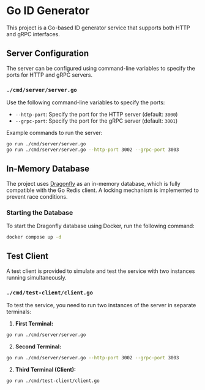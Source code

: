 # Go ID Generator

This project is a Go-based ID generator service that supports both HTTP and gRPC interfaces.

## Server Configuration

The server can be configured using command-line variables to specify the ports for HTTP and gRPC servers.

### `./cmd/server/server.go`

Use the following command-line variables to specify the ports:

- `--http-port`: Specify the port for the HTTP server (default: `3000`)
- `--grpc-port`: Specify the port for the gRPC server (default: `3001`)

Example commands to run the server:

```bash
go run ./cmd/server/server.go
go run ./cmd/server/server.go --http-port 3002 --grpc-port 3003
```

## In-Memory Database

The project uses [Dragonfly](https://dragonfly.io/) as an in-memory database, which is fully compatible with the Go Redis client. A locking mechanism is implemented to prevent race conditions.

### Starting the Database

To start the Dragonfly database using Docker, run the following command:

```bash
docker compose up -d
```

## Test Client

A test client is provided to simulate and test the service with two instances running simultaneously.

### `./cmd/test-client/client.go`

To test the service, you need to run two instances of the server in separate terminals:

1. **First Terminal:**
```bash
go run ./cmd/server/server.go
```

2. **Second Terminal:**
```bash
go run ./cmd/server/server.go --http-port 3002 --grpc-port 3003
```

2. **Third Terminal (Client):**
```bash
go run ./cmd/test-client/client.go
```
